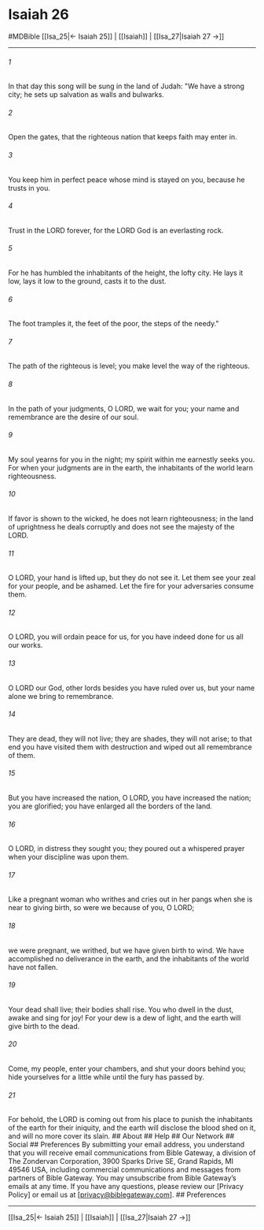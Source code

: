 # Isaiah 26
#MDBible
[[Isa_25|← Isaiah 25]] | [[Isaiah]] | [[Isa_27|Isaiah 27 →]]

***






###### 1 


In that day this song will be sung in the land of Judah: "We have a strong city; he sets up salvation as walls and bulwarks. 





###### 2 


Open the gates, that the righteous nation that keeps faith may enter in. 





###### 3 


You keep him in perfect peace whose mind is stayed on you, because he trusts in you. 





###### 4 


Trust in the LORD forever, for the LORD God is an everlasting rock. 





###### 5 


For he has humbled the inhabitants of the height, the lofty city. He lays it low, lays it low to the ground, casts it to the dust. 





###### 6 


The foot tramples it, the feet of the poor, the steps of the needy." 





###### 7 


The path of the righteous is level; you make level the way of the righteous. 





###### 8 


In the path of your judgments, O LORD, we wait for you; your name and remembrance are the desire of our soul. 





###### 9 


My soul yearns for you in the night; my spirit within me earnestly seeks you. For when your judgments are in the earth, the inhabitants of the world learn righteousness. 





###### 10 


If favor is shown to the wicked, he does not learn righteousness; in the land of uprightness he deals corruptly and does not see the majesty of the LORD. 





###### 11 


O LORD, your hand is lifted up, but they do not see it. Let them see your zeal for your people, and be ashamed. Let the fire for your adversaries consume them. 





###### 12 


O LORD, you will ordain peace for us, for you have indeed done for us all our works. 





###### 13 


O LORD our God, other lords besides you have ruled over us, but your name alone we bring to remembrance. 





###### 14 


They are dead, they will not live; they are shades, they will not arise; to that end you have visited them with destruction and wiped out all remembrance of them. 





###### 15 


But you have increased the nation, O LORD, you have increased the nation; you are glorified; you have enlarged all the borders of the land. 





###### 16 


O LORD, in distress they sought you; they poured out a whispered prayer when your discipline was upon them. 





###### 17 


Like a pregnant woman who writhes and cries out in her pangs when she is near to giving birth, so were we because of you, O LORD; 





###### 18 


we were pregnant, we writhed, but we have given birth to wind. We have accomplished no deliverance in the earth, and the inhabitants of the world have not fallen. 





###### 19 


Your dead shall live; their bodies shall rise. You who dwell in the dust, awake and sing for joy! For your dew is a dew of light, and the earth will give birth to the dead. 





###### 20 


Come, my people, enter your chambers, and shut your doors behind you; hide yourselves for a little while until the fury has passed by. 





###### 21 


For behold, the LORD is coming out from his place to punish the inhabitants of the earth for their iniquity, and the earth will disclose the blood shed on it, and will no more cover its slain. ## About ## Help ## Our Network ## Social ## Preferences By submitting your email address, you understand that you will receive email communications from Bible Gateway, a division of The Zondervan Corporation, 3900 Sparks Drive SE, Grand Rapids, MI 49546 USA, including commercial communications and messages from partners of Bible Gateway. You may unsubscribe from Bible Gateway&rsquo;s emails at any time. If you have any questions, please review our [Privacy Policy] or email us at [privacy@biblegateway.com]. ## Preferences

***

[[Isa_25|← Isaiah 25]] | [[Isaiah]] | [[Isa_27|Isaiah 27 →]]
